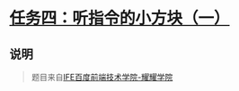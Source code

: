 # [任务四：听指令的小方块（一）](https://mayfulq.github.io/ife2017/YaoYao/task-4/index.html)
## 说明
>题目来自[IFE百度前端技术学院-耀耀学院](http://ife.baidu.com/course/detail/id/109)